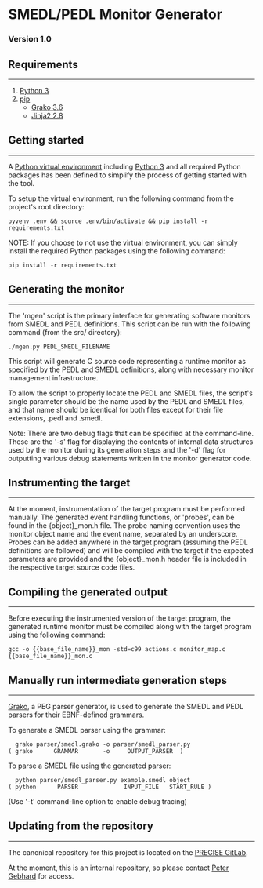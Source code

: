 # SMEDL/PEDL Monitor Generator
### Version 1.0

## Requirements
--------------
1. [Python 3](https://docs.python.org/3/)
2. [pip](https://pip.pypa.io/en/stable/)
    - [Grako 3.6](https://pythonhosted.org/grako/)
    - [Jinja2 2.8](http://jinja.pocoo.org/)

## Getting started
---------------
A [Python virtual environment](https://virtualenv.readthedocs.org/en/latest/)
including [Python 3](https://docs.python.org/3/) and all required Python
packages has been defined to simplify the process of getting started with the
tool.

To setup the virtual environment, run the following command from the project's
root directory:

`pyvenv .env && source .env/bin/activate && pip install -r requirements.txt`

NOTE: If you choose to not use the virtual environment, you can simply install
the required Python packages using the following command:

`pip install -r requirements.txt`


## Generating the monitor
----------------------
The 'mgen' script is the primary interface for generating software monitors
from SMEDL and PEDL definitions. This script can be run with the following
command (from the src/ directory):

`./mgen.py PEDL_SMEDL_FILENAME`

This script will generate C source code representing a runtime monitor as
specified by the PEDL and SMEDL definitions, along with necessary monitor
management infrastructure.

To allow the script to properly locate the PEDL and SMEDL files, the script's
single parameter should be the name used by the PEDL and SMEDL files, and that
name should be identical for both files except for their file extensions, .pedl
and .smedl.

Note: There are two debug flags that can be specified at the command-line.
These are the '-s' flag for displaying the contents of internal data structures
used by the monitor during its generation steps and the '-d' flag for
outputting various debug statements written in the monitor generator code.


## Instrumenting the target
------------------------
At the moment, instrumentation of the target program must be performed
manually. The generated event handling functions, or 'probes', can be found in
the {object}\_mon.h file. The probe naming convention uses the monitor object
name and the event name, separated by an underscore. Probes can be added
anywhere in the target program (assuming the PEDL definitions are followed) and
will be compiled with the target if the expected parameters are provided and
the {object}\_mon.h header file is included in the respective target source
code files.


## Compiling the generated output
------------------------------
Before executing the instrumented version of the target program, the generated
runtime monitor must be compiled along with the target program using the
following command:

`gcc -o {{base_file_name}}_mon -std=c99 actions.c monitor_map.c {{base_file_name}}_mon.c`


## Manually run intermediate generation steps
------------------------------------------
[Grako](https://pythonhosted.org/grako/), a PEG parser generator, is used to
generate the SMEDL and PEDL parsers for their EBNF-defined grammars.

To generate a SMEDL parser using the grammar:

	  grako parser/smedl.grako -o parser/smedl_parser.py
	( grako      GRAMMAR       -o     OUTPUT_PARSER  )

To parse a SMEDL file using the generated parser:

      python parser/smedl_parser.py example.smedl object
    ( python      PARSER             INPUT_FILE   START_RULE )

(Use '-t' command-line option to enable debug tracing)


## Updating from the repository
----------------------------
The canonical repository for this project is located on the
[PRECISE GitLab](https://gitlab.precise.seas.upenn.edu/pgebhard/smedl).

At the moment, this is an internal repository, so please contact
[Peter Gebhard](pgeb@seas.upenn.edu) for access.

